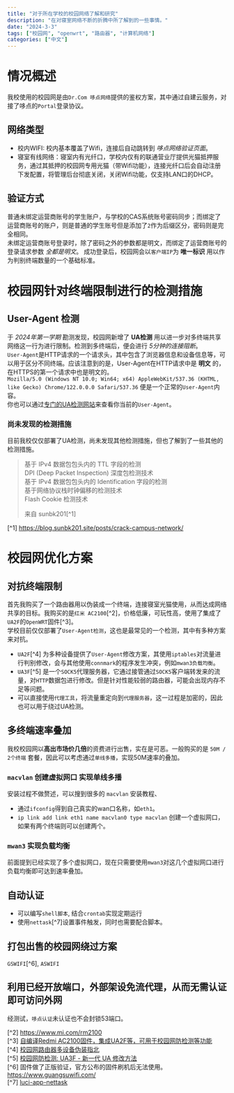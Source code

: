 ```yaml
---
title: "对于所在学校的校园网络了解和研究"
description: "在对寝室网络不断的折腾中所了解到的一些事情。"
date: "2024-3-3"
tags: ["校园网", "openwrt", "路由器", "计算机网络"]
categories: ["中文"]
---
```


# 情况概述
我校使用的校园网是由`Dr.Com 哆点网络`提供的鉴权方案，其中通过自建云服务，对接了哆点的`Portal`登录协议。
## 网络类型
- 校内WIFI: 校内基本覆盖了Wifi，连接后自动跳转到 _哆点网络验证页面_。 
- 寝室有线网络：寝室内有光纤口，学校内仅有的联通营业厅提供光猫抵押服务，通过其抵押的校园网专用光猫（带Wifi功能），连接光纤口后会自动注册下发配置，将管理后台彻底关闭，关闭Wifi功能，仅支持LAN口的DHCP。
## 验证方式
普通未绑定运营商账号的学生账户，与学校的CAS系统账号密码同步；而绑定了运营商账号的账户，则是普通的学生账号但是添加了`2`作为后缀区分，密码则是完全相同。  
未绑定运营商账号登录时，除了密码之外的参数都是明文，而绑定了运营商账号的登录请求参数 _全都是明文_。
成功登录后，校园网会以`客户端IP`为 __唯一标识__ 用以作为判别终端数量的一个基础标准。 

# 校园网针对终端限制进行的检测措施
## User-Agent 检测
于 _2024年第一学期_ 勘测发现，校园网新增了 __UA检测__ 用以进一步对多终端共享网络这一行为进行限制。检测到多终端后，便会进行 _5分钟的连接阻断_。  
`User-Agent`是HTTP请求的一个请求头，其中包含了浏览器信息和设备信息等，可以用于区分不同终端。应该注意到的是，User-Agent在HTTP请求中是 __明文__ 的，在HTTPS的第一个请求中也是明文的。   
``Mozilla/5.0 (Windows NT 10.0; Win64; x64) AppleWebKit/537.36 (KHTML, like Gecko) Chrome/122.0.0.0 Safari/537.36`` 便是一个正常的`User-Agent`内容。  
你也可以通过[专门的UA检测网站](http://ua.233996.xyz/)来查看你当前的`User-Agent`。
### 尚未发现的检测措施
目前我校仅仅部署了UA检测，尚未发现其他检测措施，但也了解到了一些其他的检测措施。

> 基于 IPv4 数据包包头内的 TTL 字段的检测  
> DPI (Deep Packet Inspection) 深度包检测技术  
> 基于 IPv4 数据包包头内的 Identification 字段的检测  
> 基于网络协议栈时钟偏移的检测技术  
> Flash Cookie 检测技术  
>
> 来自 sunbk201[^1]

[^1] https://blog.sunbk201.site/posts/crack-campus-network/

# 校园网优化方案
## 对抗终端限制
首先我购买了一个路由器用以伪装成一个终端，连接寝室光猫使用，从而达成网络共享的目标。我购买的是`红米 AC2100`[^2]，价格低廉，可玩性高，使用了集成了`UA2F`的`OpenWRT`固件[^3]。  
学校目前仅仅部署了`User-Agent检测`，这也是最常见的一个检测，其中有多种方案来对抗。
- `UA2F`[^4] 为多种设备提供了`User-Agent`修改方案，其使用`iptables`对流量进行判别修改，会与其他使用`connmark`的程序发生冲突，例如`mwan3负载均衡`。
- `UA3F`[^5] 是一个`SOCK5`代理服务器，它通过接管通过`SOCK5`客户端转发来的流量，对`HTTP`数据包进行修改。但是针对性能较弱的路由器，可能会出现内存不足等问题。
- 可以直接使用`代理工具`，将流量重定向到`代理服务器`，这一过程是加密的，因此也可以用于绕过UA检测。
## 多终端速率叠加
我校校园网以**高出市场价几倍**的资费进行出售，实在是可恶。一般购买的是 `50M / 2个终端` 套餐，因此可以考虑通过`单线多播`，实现50M速率的叠加。
### `macvlan` 创建虚拟网口 实现单线多播
安装过程不做赘述，可以搜到很多的 `macvlan` 安装教程、

- 通过`ifconfig`得到自己真实的wan口名称，如`eth1`。
- `ip link add link eth1 name macvlan0 type macvlan` 创建一个虚拟网口，如果有两个终端则可以创建两个。
### `mwan3` 实现负载均衡
前面提到已经实现了多个虚拟网口，现在只需要使用`mwan3`对这几个虚拟网口进行负载均衡即可达到速率叠加。
## 自动认证
- 可以编写`shell脚本`, 结合`crontab`实现定期运行
- 使用`nettask`[^7]设置事件触发，同时也需要配合脚本。
## 打包出售的校园网绕过方案
`GSWIFI`[^6], `ASWIFI` 
## 利用已经开放端口，外部架设免流代理，从而无需认证即可访问外网
经测试，`哆点认证`未认证也不会封锁53端口。

[^2] https://www.mi.com/rm2100  
[^3] [自编译Redmi AC2100固件，集成UA2F等，可用于校园网防检测等功能](https://www.right.com.cn/forum/thread-8315729-1-1.html)  
[^4] [校园网路由器多设备伪装指北](https://learningman.top/archives/304)  
[^5] [校园网防检测: UA3F - 新一代 UA 修改方法](https://blog.sunbk201.site/posts/ua3f/)  
[^6] 固件做了正版验证，官方公布的固件刷机后无法使用。https://www.guangsuwifi.com/  
[^7] [luci-app-nettask](https://github.com/lucikap/luci-app-nettask)  